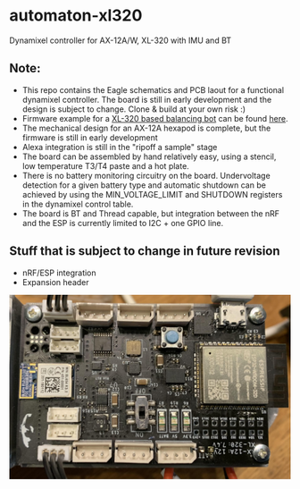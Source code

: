 # automaton-xl320
Dynamixel controller for AX-12A/W, XL-320 with IMU and BT

## Note:
* This repo contains the Eagle schematics and PCB laout for a functional dynamixel controller. The board is still in early development and the design is subject to change. Clone & build at your own risk :)
* Firmware example for a [XL-320 based balancing bot](https://github.com/hansj66/automaton-xl320/tree/main/hardware/fusion/balance-bot) can be found [here](https://github.com/hansj66/automaton-xl320/blob/main/firmware/esp/balance-bot/src/main.cpp).
* The mechanical design for an AX-12A hexapod is complete, but the firmware is still in early development
* Alexa integration is still in the "ripoff a sample" stage
* The board can be assembled by hand relatively easy, using a stencil, low temperature T3/T4 paste and a hot plate.
* There is no battery monitoring circuitry on the board. Undervoltage detection for a given battery type and automatic shutdown can be achieved by using the MIN_VOLTAGE_LIMIT and SHUTDOWN registers in the dynamixel control table.
* The board is BT and Thread capable, but integration between the nRF and the ESP is currently limited to I2C + one GPIO line.

## Stuff that is subject to change in future revision
* nRF/ESP integration
* Expansion header



![pcb](https://github.com/hansj66/automaton-xl320/blob/main/pictures/pcb.jpg)
